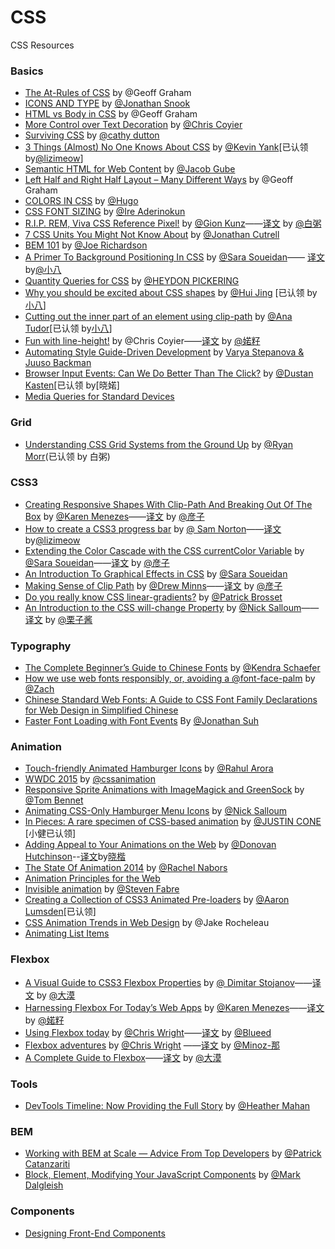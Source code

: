 # CSS
CSS  Resources

### Basics

- [The At-Rules of CSS](https://css-tricks.com/the-at-rules-of-css/) by @Geoff Graham
- [ICONS AND TYPE](http://snook.ca/archives/html_and_css/icons-and-type) by [@Jonathan Snook](http://snook.ca/)
- [HTML vs Body in CSS](https://css-tricks.com/html-vs-body-in-css/) by @Geoff Graham
- [More Control over Text Decoration](https://css-tricks.com/more-control-over-text-decoration/) by [@Chris Coyier](https://css-tricks.com)
- [Surviving CSS](https://medium.com/@cathy_dutton/surviving-css-be306ef3de6d) by [@cathy dutton](https://medium.com/@cathy_dutton)
- [3 Things (Almost) No One Knows About CSS](http://www.sitepoint.com/3-things-almost-one-knows-css/)  by [@Kevin Yank](http://www.sitepoint.com/author/kevin-yank/)[已认领 by[@lizimeow](https://github.com/lizimeow)]
- [Semantic HTML for Web Content](http://sixrevisions.com/html/semantic-html-web-content/) by [@Jacob Gube](http://twitter.com/sixrevisions)
- [Left Half and Right Half Layout – Many Different Ways](https://css-tricks.com/left-and-right/) by @Geoff Graham
- [COLORS IN CSS](http://hugogiraudel.com/2012/11/27/css-colors/) by [@Hugo](http://hugogiraudel.com/)
- [CSS FONT SIZING](http://bitsofco.de/2015/css-font-sizing/) by [@Ire Aderinokun](http://www.ireaderinokun.com/)
- [R.I.P. REM, Viva CSS Reference Pixel!](https://mindtheshift.wordpress.com/2015/04/02/r-i-p-rem-viva-css-reference-pixel/) by [@Gion Kunz](https://mindtheshift.wordpress.com/about/)——[译文](http://www.w3cplus.com/css/r-i-p-rem-viva-css-reference-pixel.html) by [@白粥](https://github.com/baizhou)
- [7 CSS Units You Might Not Know About](http://webdesign.tutsplus.com/articles/7-css-units-you-might-not-know-about--cms-22573) by [@Jonathan Cutrell](http://tutsplus.com/authors/jonathan-cutrell)
- [BEM 101](https://css-tricks.com/bem-101/) by [@Joe Richardson](http://lifes.gd/)
- [A Primer To Background Positioning In CSS](http://blogs.adobe.com/dreamweaver/2015/03/a-primer-to-background-positioning-in-css.html#.VRfqFZOUfmx) by [@Sara Soueidan](http://blogs.adobe.com/dreamweaver/author/sara-soueidan)—— [译文](http://www.w3cplus.com/css/a-primer-to-background-positioning-in-css.html) by[@小八](https://github.com/tianzhipeng-git)
- [Quantity Queries for CSS](http://alistapart.com/article/quantity-queries-for-css) by [@HEYDON PICKERING](http://alistapart.com/author/heydonworks)
- [Why you should be excited about CSS shapes](http://www.chenhuijing.com/blog/why-you-should-be-excited-about-css-shapes/) by [@Hui Jing](https://github.com/huijing) [已认领 by[小八](https://github.com/tianzhipeng-git)]
- [Cutting out the inner part of an element using clip-path](https://css-tricks.com/cutting-inner-part-element-using-clip-path/) by [@Ana Tudor](https://twitter.com/thebabydino)[已认领 by[小八](https://github.com/tianzhipeng-git)]
- [Fun with line-height!](https://css-tricks.com/fun-line-height/) by @Chris Coyier——[译文](http://www.w3cplus.com/css/fun-line-height.html) by [@婼籽](http://weibo.com/3315650703/)
- [Automating Style Guide-Driven Development](http://www.smashingmagazine.com/2015/03/05/automating-style-guide-driven-development/) by [Varya Stepanova & Juuso Backman](http://www.smashingmagazine.com/author/varyastepanovajuusobackman/)
- [Browser Input Events: Can We Do Better Than The Click?](http://www.smashingmagazine.com/2015/03/20/better-browser-input-events/) by [@Dustan Kasten](http://www.smashingmagazine.com/author/dustankasten/)[已认领 by[晓婼]
- [Media Queries for Standard Devices](https://css-tricks.com/snippets/css/media-queries-for-standard-devices/)

### Grid

- [Understanding CSS Grid Systems from the Ground Up](http://www.sitepoint.com/understanding-css-grid-systems/) by [@Ryan Morr](http://www.sitepoint.com/author/rmorr/)(已认领 by 白粥)


### CSS3

- [Creating Responsive Shapes With Clip-Path And Breaking Out Of The Box](http://www.smashingmagazine.com/2015/05/11/creating-responsive-shapes-with-clip-path/) by [@Karen Menezes](http://www.smashingmagazine.com/author/karenmenezes/)——[译文](http://www.w3cplus.com/css3/creating-responsive-shapes-with-clip-path.html) by [@彦子](http://weibo.com/793617505sy)
- [How to create a CSS3 progress bar](http://www.developerdrive.com/2015/05/how-to-create-a-css3-progress-bar/) by [@ Sam Norton](http://www.developerdrive.com/author/Sam-Norton)——[译文](http://www.w3cplus.com/css3/how-to-create-a-css3-progress-bar.html) by[@lizimeow](https://github.com/lizimeow)
- [Extending the Color Cascade with the CSS currentColor Variable](http://blogs.adobe.com/dreamweaver/2015/02/extending-the-color-cascade-with-the-css-currentcolor-variable.html) by [@Sara Soueidan](http://blogs.adobe.com/dreamweaver/author/sara-soueidan)——[译文](http://www.w3cplus.com/css3/extending-the-color-cascade-with-the-css-currentcolor-variable.html)  by [@彦子](http://weibo.com/793617505sy)
- [An Introduction To Graphical Effects in CSS](http://blogs.adobe.com/dreamweaver/2015/04/an-introduction-to-graphical-effects-in-css.html) by [@Sara Soueidan](http://blogs.adobe.com/dreamweaver/author/sara-soueidan)
- [Making Sense of Clip Path](https://medium.com/@drewisthe/using-making-sense-of-clip-path-cf651676438c) by [@Drew Minns](https://medium.com/@drewisthe)——[译文](http://www.w3cplus.com/css3/using-making-sense-of-clip-path.html) by [@彦子](http://weibo.com/793617505sy)
- [Do you really know CSS linear-gradients?](https://medium.com/@patrickbrosset/do-you-really-understand-css-linear-gradients-631d9a895caf) by [@Patrick Brosset](https://medium.com/@patrickbrosset)
- [An Introduction to the CSS will-change Property](http://www.sitepoint.com/introduction-css-will-change-property/) by [@Nick Salloum](http://www.sitepoint.com/author/nsalloum/)——[译文](http://www.w3cplus.com/css3/introduction-css-will-change-property.html) by [@栗子酱](http://weibo.com/u/2269025244)

### Typography

- [The Complete Beginner’s Guide to Chinese Fonts](http://webdesign.tutsplus.com/articles/the-complete-beginners-guide-to-chinese-fonts--cms-23444) by [@Kendra Schaefer](http://tutsplus.com/authors/kendra-schaefer)
- [How we use web fonts responsibly, or, avoiding a @font-face-palm](http://www.filamentgroup.com/lab/font-loading.html) by [@Zach](http://www.filamentgroup.com/about/#zach-leatherman)
- [Chinese Standard Web Fonts: A Guide to CSS Font Family Declarations for Web Design in Simplified Chinese](http://www.kendraschaefer.com/2012/06/chinese-standard-web-fonts-the-ultimate-guide-to-css-font-family-declarations-for-web-design-in-simplified-chinese/)
- [Faster Font Loading with Font Events](https://jonsuh.com/blog/font-loading-with-font-events/) By [@Jonathan Suh](https://jonsuh.com/blog/font-loading-with-font-events/)

### Animation

- [Touch-friendly Animated Hamburger Icons](http://w3bits.com/animated-hamburger-icons/) by [@Rahul Arora](http://twitter.com/w3bits)
- [WWDC 2015](https://cssanimation.rocks/wwdc15/) by [@cssanimation](https://twitter.com/cssanimation)
- [Responsive Sprite Animations with ImageMagick and GreenSock](http://www.sitepoint.com/responsive-sprite-animations-imagemagick-greensock/) by [@Tom Bennet](http://www.sitepoint.com/author/tbennet/)
- [Animating CSS-Only Hamburger Menu Icons](http://speckyboy.com/2015/04/02/animating-css-only-hamburger-menu-icons/) by [@Nick Salloum](http://speckyboy.com/author/nick-salloum/)
- [In Pieces: A rare specimen of CSS-based animation](http://motionographer.com/2015/03/19/in-pieces-a-rare-specimen-of-css-based-animation/) by [@JUSTIN CONE](http://justincone.com/) [小健已认领]
- [Adding Appeal to Your Animations on the Web](http://webdesign.tutsplus.com/tutorials/adding-appeal-to-your-animations-on-the-web--cms-23649) by [@Donovan Hutchinson](http://tutsplus.com/authors/donovan-hutchinson)--[译文](http://www.w3cplus.com/css3/adding-appeal-to-your-animations-on-the-web.html)by[晓楷](http://helkyle.com)
- [The State Of Animation 2014](http://www.smashingmagazine.com/2014/11/18/the-state-of-animation-2014/) by [@Rachel Nabors](http://www.smashingmagazine.com/author/rachelnabors/)
- [Animation Principles for the Web](https://cssanimation.rocks/principles/)
- [Invisible animation](https://medium.com/@stevenfabre/invisible-animation-ffa27d0b77e5) by [@Steven Fabre](https://medium.com/@stevenfabre)
- [Creating a Collection of CSS3 Animated Pre-loaders](http://webdesign.tutsplus.com/tutorials/creating-a-collection-of-css3-animated-pre-loaders--cms-21978) by [@Aaron Lumsden](http://tutsplus.com/authors/aaron-lumsden)[已认领]
- [CSS Animation Trends in Web Design](http://marketblog.envato.com/trends/css-animation-trends-in-web-design/) by @Jake Rocheleau
- [Animating List Items](https://cssanimation.rocks/list-items/)

### Flexbox

- [A Visual Guide to CSS3 Flexbox Properties](https://scotch.io/tutorials/a-visual-guide-to-css3-flexbox-properties) by [@ Dimitar Stojanov](https://scotch.io/author/dimitar)——[译文](http://www.w3cplus.com/css3/a-visual-guide-to-css3-flexbox-properties.html) by [@大漠](http://www.w3cplus.com)
- [Harnessing Flexbox For Today’s Web Apps](http://www.smashingmagazine.com/2015/03/02/harnessing-flexbox-for-todays-web-apps/) by [@Karen Menezes](http://www.smashingmagazine.com/author/karenmenezes/)——[译文](http://www.w3cplus.com/css3/harnessing-flexbox-for-todays-web-apps.html) by [@婼籽](http://weibo.com/3315650703/)
- [Using Flexbox today](http://chriswrightdesign.com/experiments/using-flexbox-today/) by [@Chris Wright](https://github.com/chriswrightdesign)——[译文](http://www.w3cplus.com/css3/using-flexbox-today.html) by [@Blueed](http://weibo.com/blueed)
- [Flexbox adventures](http://chriswrightdesign.com/experiments/flexbox-adventures/) by [@Chris Wright](https://github.com/chriswrightdesign) ——[译文](http://www.w3cplus.com/css3/flexbox-adventures.html) by [@Minoz-那](http://www.w3cplus.com/blogs/minoz)
- [A Complete Guide to Flexbox](https://css-tricks.com/snippets/css/a-guide-to-flexbox/)——[译文](http://www.w3cplus.com/css3/a-guide-to-flexbox-new.html) by [@大漠](http://www.w3cplus.com)

### Tools

- [DevTools Timeline: Now Providing the Full Story](http://updates.html5rocks.com/2015/04/devtools-timeline-improvements) by [@Heather Mahan](http://www.html5rocks.com/profiles/#heathermahan)

### BEM

- [Working with BEM at Scale — Advice From Top Developers](http://www.sitepoint.com/working-bem-scale-advice-top-developers/) by [@Patrick Catanzariti](http://www.sitepoint.com/author/pcatanzariti/)
- [Block, Element, Modifying Your JavaScript Components](https://medium.com/seek-ui-engineering/block-element-modifying-your-javascript-components-d7f99fcab52b) by [@Mark Dalgleish](https://medium.com/@markdalgleish)

### Components

- [Designing Front-End Components](http://ponyfoo.com/articles/designing-front-end-components)
